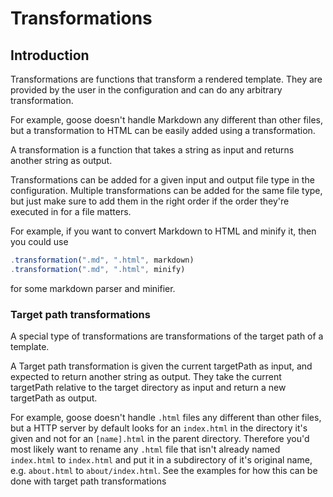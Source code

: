 # Transformations


<!-- todo: finish -->

## Introduction

Transformations are functions that transform a rendered template. They are provided by the user in the configuration and can do any arbitrary transformation.

For example, goose doesn't handle Markdown any different than other files, but a transformation to HTML can be easily added using a transformation.

A transformation is a function that takes a string as input and returns another string as output.

Transformations can be added for a given input and output file type in the configuration. Multiple transformations can be added for the same file type, but just make sure to add them in the right order if the order they're executed in for a file matters.

For example, if you want to convert Markdown to HTML and minify it, then you could use

```javascript
.transformation(".md", ".html", markdown)
.transformation(".md", ".html", minify)
```

for some markdown parser and minifier.

### Target path transformations

A special type of transformations are transformations of the target path of a template. 

A Target path transformation is given the current targetPath as input, and expected to return another string as output.
They take the current targetPath relative to the target directory as input and return a new targetPath as output. 

For example, goose doesn't handle `.html` files any different than other files, but a HTTP server by default looks for an `index.html` in the directory it's given and not for an `[name].html` in the parent directory. Therefore you'd most likely want to rename any `.html` file that isn't already named `index.html` to `index.html` and put it in a subdirectory of it's original name, e.g. `about.html` to `about/index.html`. See the examples for how this can be done with target path transformations

